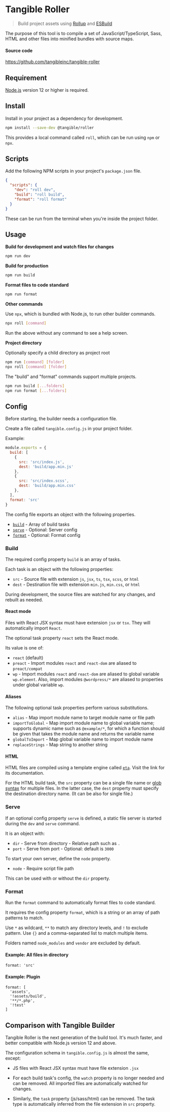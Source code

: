 # Tangible Roller

> Build project assets using [Rollup](https://rollupjs.org/guide/en/) and [ESBuild](https://esbuild.github.io/)

The purpose of this tool is to compile a set of JavaScript/TypeScript, Sass, HTML and other files into minified bundles with source maps.

#### Source code

https://github.com/tangibleinc/tangible-roller


## Requirement

[Node.js](https://nodejs.org/) version 12 or higher is required.


## Install

Install in your project as a dependency for development.

```sh
npm install --save-dev @tangible/roller
```

This provides a local command called `roll`, which can be run using `npm` or `npx`.


## Scripts

Add the following NPM scripts in your project's `package.json` file.

```json
{
  "scripts": {
    "dev": "roll dev",
    "build": "roll build",
    "format": "roll format"
  }
}
```

These can be run from the terminal when you're inside the project folder.


## Usage

**Build for development and watch files for changes**

```sh
npm run dev
```

**Build for production**

```sh
npm run build
```

**Format files to code standard**

```sh
npm run format
```

**Other commands**

Use `npx`, which is bundled with Node.js, to run other builder commands.

```sh
npx roll [command]
```

Run the above without any command to see a help screen.

**Project directory**

Optionally specify a child directory as project root

```sh
npm run [command] [folder]
npx roll [command] [folder]
```

The "build" and "format" commands support multiple projects.

```sh
npm run build [...folders]
npm run format [...folders]
```

## Config

Before starting, the builder needs a configuration file.

Create a file called `tangible.config.js` in your project folder.

Example:

```js
module.exports = {
  build: [
    {
      src: 'src/index.js',
      dest: 'build/app.min.js'
    },
    {
      src: 'src/index.scss',
      dest: 'build/app.min.css'
    },
  ],
  format: 'src'
}
```

The config file exports an object with the following properties.

- [`build`](#build) - Array of build tasks
- [`serve`](#serve) - Optional: Server config
- [`format`](#format) - Optional: Format config


### Build

The required config property `build` is an array of tasks.

Each task is an object with the following properties:

- `src` - Source file with extension `js`, `jsx`, `ts`, `tsx`, `scss`, or `html`
- `dest` - Destination file with extension `min.js`, `min.css`, or `html`

During development, the source files are watched for any changes, and rebuilt as needed.


#### React mode

Files with React JSX syntax must have extension `jsx` or `tsx`. They will automatically import `React`.

The optional task property `react` sets the React mode.

Its value is one of:

- `react` (default)
- `preact` - Import modules `react` and `react-dom` are aliased to `preact/compat`
- `wp` - Import modules `react` and `react-dom` are aliased to global variable `wp.element`. Also, import modules `@wordpress/*` are aliased to properties under global variable `wp`.


#### Aliases

The following optional task properties perform various substitutions.

- `alias` - Map import module name to target module name or file path
- `importToGlobal` - Map import module name to global variable name; supports dynamic name such as `@example/*`, for which a function should be given that takes the module name and returns the variable name
- `globalToImport` - Map global variable name to import module name
- `replaceStrings` - Map string to another string

#### HTML

HTML files are compiled using a template engine called [`eta`](https://eta.js.org/). Visit the link for its documentation.

For the HTML build task, the `src` property can be a single file name or [glob syntax](https://github.com/isaacs/node-glob#glob-primer) for multiple files. In the latter case, the `dest` property must specify the destination directory name. (It can be also for single file.)


### Serve

If an optional config property `serve` is defined, a static file server is started during the `dev` and `serve` command.

It is an object with:

- `dir` - Serve from directory - Relative path such as `.`
- `port` - Serve from port - Optional: default is `3000`

To start your own server, define the `node` property.

- `node` - Require script file path

This can be used with or without the `dir` property.


### Format

Run the `format` command to automatically format files to code standard.

It requires the config property `format`, which is a string or an array of path patterns to match.

Use `*` as wildcard, `**` to match any directory levels, and `!` to exclude pattern. Use `{}` and a comma-separated list to match multiple items.

Folders named `node_modules` and `vendor` are excluded by default.

#### Example: All files in directory

```
format: 'src'
```

#### Example: Plugin

```
format: [
  'assets',
  '!assets/build',
  '**/*.php',
  '!test'
]
```


## Comparison with Tangible Builder

Tangible Roller is the next generation of the build tool. It's much faster, and better compatible with Node.js version 12 and above.

The configuration schema in `tangible.config.js` is almost the same, except:

- JS files with React JSX syntax must have file extension `.jsx`

- For each build task's config, the `watch` property is no longer needed and can be removed.  All imported files are automatically watched for changes.

- Similarly, the `task` property (js/sass/html) can be removed.  The task type is automatically inferred from the file extension in `src` property.
